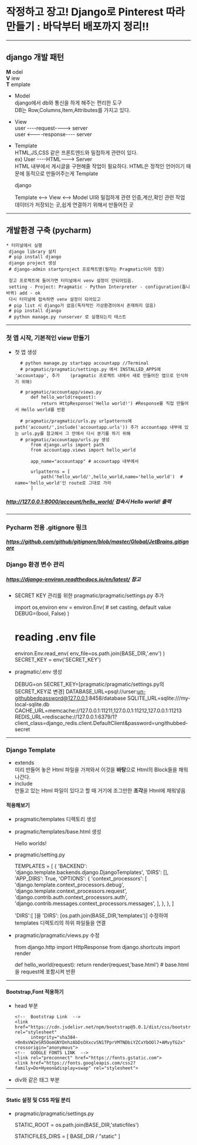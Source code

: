 # 작정하고 장고! Django로 Pinterest 따라만들기 : 바닥부터 배포까지 정리!!
<hr>

## django 개발 패턴

**M** odel  <br>
**V** iew  <br>
**T** emplate  <br>

* Model   <br>
  django에서 db와 통신을 하게 해주는 편리한 도구 <br> 
  DB는 Row,Columns,Item,Attributes를 가지고 있다.
    
* View 
  <br>
    user ----request----> server  <br>
    user <----response---- server  <br>
    
* Template  <br>
    HTML,JS,CSS 같은 프론트엔드와 밀접하게 관련이 있다.<br>
    ex) User ----HTML---> Server<br>
         HTML 내부에서 게시글을 구현해줄 작업이 필요하다. HTML은 정적인 언어이기 때문에 동적으로 만들어주는게 Template<br>
  

    django
    
    Template <--> View <--> Model
    UI와 밀접하게 관련
    인증,계산,확인 관련 작업
    데이터가 저장되는 곳,쉽게 연결하기 위해서 만들어진 곳

<hr>

## 개발환경 구축 (pycharm)
    * 터미널에서 실행
     django library 설치
     # pip install django
     django project 생성
     # django-admin startproject 프로젝트명(필자는 Pragmatic이라 칭함) 
     
     장고 프로젝트에 들어가면 터미널에서 venv 설정이 안되어있음. 
     setting - Project: Pragmatic - Python Interpreter - configuration(톱니바퀴) add - ok
     다시 터미널에 접속하면 venv 설정이 되어있고 
     # pip list 시 django가 없음(독자적인 가상환경이여서 존재하지 않음)
     # pip install django
     # python manage.py runserver 로 실행되는지 테스트


<hr>


### 첫 앱 시작, 기본적인 view 만들기
* 첫 앱 생성 <br>
  
        # python manage.py startapp accountapp //Terminal
        # pragmatic/pragmatic/settings.py 에서 INSTALLED_APPS에 'accountapp', 추가    (pragmatic 프로젝트 내에서 새로 만들어진 앱으로 인식하기 위해)
    
        # pragmatic/accountapp/views.py 
            def hello_world(request):
                return HttpResponse('Hello world!') #Response를 직접 만들어서 Hello world를 반환
        
        # pragmatic/pragmatic/urls.py urlpatterns에 path('account/',include('accountapp.urls')) 추가 accountapp 내부에 있는 urls.py를 참고해서 그 안에서 다시 분기를 하기 위해
        # pragmatic/accountapp/urls.py 생성
            from django.urls import path
            from accountapp.views import hello_world
        
            app_name="accountapp" # accountapp 내부에서
        
            urlpatterns = [
                path('hello_world/',hello_world,name='hello_world')  # name='hello_world'인 route로 그대로 가라
            ]
##### http://127.0.0.1:8000/account/hello_world/ 접속시 Hello world! 출력
    

<hr>


### Pycharm 전용 .gitignore 링크
##### https://github.com/github/gitignore/blob/master/Global/JetBrains.gitignore
### Django 환경 변수 관리 
##### https://django-environ.readthedocs.io/en/latest/ 참고
    
* SECRET KEY 관리를 위한 pragmatic/pragmatic/settings.py 추가
  

    import os,environ
    env = environ.Env(
        # set casting, default value
        DEBUG=(bool, False)
    )

    # reading .env file
    environ.Env.read_env(
        env_file=os.path.join(BASE_DIR,'.env')
    )
    SECRET_KEY = env('SECRET_KEY')

* pragmatic/.env 생성
  

    DEBUG=on
    SECRET_KEY=[pragmatic/pragmatic/settings.py의 SECRET_KEY로 변경]
    DATABASE_URL=psql://urser:un-githubbedpassword@127.0.0.1:8458/database
    SQLITE_URL=sqlite:///my-local-sqlite.db
    CACHE_URL=memcache://127.0.0.1:11211,127.0.0.1:11212,127.0.0.1:11213
    REDIS_URL=rediscache://127.0.0.1:6379/1?client_class=django_redis.client.DefaultClient&password=ungithubbed-secret

<hr>

### Django Template
* extends<br>
  미리 만들어 놓은 Html 파일을 가져와서 이것을  **바탕**으로 Html의 Block들을 채워나간다.
* include<br>
  만들고 있는 Html 파일이 있다고 할 때 거기에 조그만한 **조각**을 Html에 채워넣음
#### 적용해보기  
* pragmatic/templates 디렉토리 생성
* pragmatic/templates/base.html 생성


    <!DOCTYPE html>
    <html lang="en">
    <head>
        <meta charset="UTF-8">
        <title>Title</title>
    </head>
    <body>
        Hello worlds!
    </body>
    </html>

* pragmatic/setting.py 


    TEMPLATES = [
        {
            'BACKEND': 'django.template.backends.django.DjangoTemplates',
            'DIRS': [],
            'APP_DIRS': True,
            'OPTIONS': {
                'context_processors': [
                    'django.template.context_processors.debug',
                    'django.template.context_processors.request',
                    'django.contrib.auth.context_processors.auth',
                    'django.contrib.messages.context_processors.messages',
                ],
            },
        },
    ]

    'DIRS':[ ]을 'DIRS': [os.path.join(BASE_DIR,'templates')] 수정하여 templates 디렉토리의 하위 파일들을 연결 

* pragmatic/pragmatic/views.py 수정
  

    from django.http import HttpResponse
    from django.shortcuts import render
    
    
    def hello_world(request):
        return render(request,'base.html')  # base.html을 request에 포함시켜 반환

<hr>

#### Bootstrap,Font 적용하기

* head 부분
  

    <head>
      <meta charset="UTF-8">
      <title>Pragmatic</title>
  
      <!--  Bootstrap Link  -->
      <link href="https://cdn.jsdelivr.net/npm/bootstrap@5.0.1/dist/css/bootstrap.min.css" rel="stylesheet"
            integrity="sha384-+0n0xVW2eSR5OomGNYDnhzAbDsOXxcvSN1TPprVMTNDbiYZCxYbOOl7+AMvyTG2x" crossorigin="anonymous">
      <!--  GOOGLE FONTS LINK  -->
      <link rel="preconnect" href="https://fonts.gstatic.com">
      <link href="https://fonts.googleapis.com/css2?family=Do+Hyeon&display=swap" rel="stylesheet">
    </head>

* div와 같은 태그 부분
  
  
    <div style="font-family: 'Do Hyeon', sans-serif;">

<hr>

#### Static 설정 및 CSS 파일 분리

* pragmatic/pragmatic/settings.py
  

    STATIC_ROOT = os.path.join(BASE_DIR,'staticfiles')
    
    STATICFILES_DIRS = [
        BASE_DIR / "static"
    ]